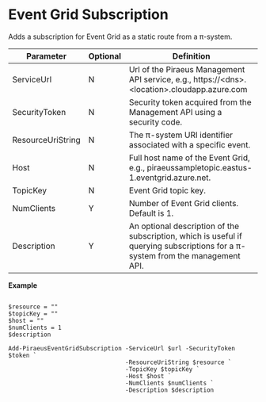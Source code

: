 ﻿

Event Grid Subscription
===============================

Adds a subscription for Event Grid as a static route from a π-system.

| **Parameter**     | **Optional** | **Definition**                                                                                                                      |
|-------------------|--------------|-------------------------------------------------------------------------------------------------------------------------------------|
| ServiceUrl        | N            | Url of the Piraeus Management API service, e.g., https://\<dns\>.\<location\>.cloudapp.azure.com                                    |
| SecurityToken     | N            | Security token acquired from the Management API using a security code.                                                              |
| ResourceUriString | N            | The π-system URI identifier associated with a specific event.                                                                       |
| Host| N            | Full host name of the Event Grid, e.g., piraeussampletopic.eastus-1.eventgrid.azure.net.                                                                                                |
| TopicKey               | N            | Event Grid topic key.                                                                                                         |
| NumClients          | Y            | Number of Event Grid clients. Default is 1.                                                             |
| Description       | Y            | An optional description of the subscription, which is useful if querying subscriptions for a π-system from the management API.      |


**Example**

```

$resource = ""
$topicKey = ""
$host = ""
$numClients = 1
$description

Add-PiraeusEventGridSubscription -ServiceUrl $url -SecurityToken $token `
                                 -ResourceUriString $resource `
                                 -TopicKey $topicKey `
                                 -Host $host `
                                 -NumClients $numClients `
                                 -Description $description
                                 
